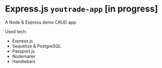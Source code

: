 # Express.js `youtrade-app` [in progress]

A Node & Express demo CRUD app

Used tech:
- Express.js
- Sequelize & PostgreSQL
- Passport.js
- Nodemailer
- Handlebars
